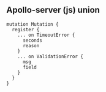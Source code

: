 ## Apollo-server (js) union


```
mutation Mutation {
  register {
    ... on TimeoutError {
      seconds
      reason
    }
    ... on ValidationError {
      msg
      field
    }
  }
}
```